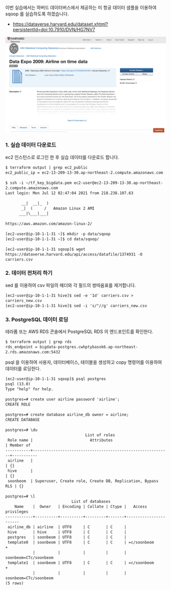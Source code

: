 이번 실습에서는 하버드 데이터버스에서 제공하는 미 항공 데이터 샘플을 이용하여 sqoop 를 실습하도록 하겠습니다. 
* https://dataverse.harvard.edu/dataset.xhtml?persistentId=doi:10.7910/DVN/HG7NV7
 
![hive-samle](https://github.com/gnosia93/bigdata-on-aws/blob/main/workshop/images/hive-sample-data1.png)


### 1. 실습 데이터 다운로드 ###

ec2 인스턴스로 로그인 한 후 실습 데이터를 다운로드 합니다.

```
$ terraform output | grep ec2_public
ec2_public_ip = ec2-13-209-13-30.ap-northeast-2.compute.amazonaws.com

$ ssh -i ~/tf_key_bigdata.pem ec2-user@ec2-13-209-13-30.ap-northeast-2.compute.amazonaws.com
Last login: Mon Jul 12 02:47:04 2021 from 218.238.107.63

       __|  __|_  )
       _|  (     /   Amazon Linux 2 AMI
      ___|\___|___|

https://aws.amazon.com/amazon-linux-2/

[ec2-user@ip-10-1-1-31 ~]$ mkdir -p data/sqoop
[ec2-user@ip-10-1-1-31 ~]$ cd data/sqoop/

[ec2-user@ip-10-1-1-31 sqoop]$ wget https://dataverse.harvard.edu/api/access/datafile/1374931 -O carriers.csv
```

### 2. 데이터 전처리 하기 ###

sed 를 이용하여 csv 파일의 헤더와 각 필드의 쌍따옴표를 제거합니다. 

```
[ec2-user@ip-10-1-1-31 hive]$ sed -e '1d' carriers.csv > carriers_new.csv
[ec2-user@ip-10-1-1-31 hive]$ sed -i 's/"//g' carriers_new.csv
```

### 3. PostgreSQL 데이터 로딩 ###

테라폼 또는 AWS RDS 콘솔에서 PostgreSQL RDS 의 엔드포인트를 확인한다. 
```
$ terraform output | grep rds
rds_endpoint = bigdata-postgres.cwhptybasok6.ap-northeast-2.rds.amazonaws.com:5432
```

psql 을 이용하여 사용자, 데이터베이스, 테이블을 생성하고 copy 명령어를 이용하여 데이터를 로딩한다. 
```
[ec2-user@ip-10-1-1-31 sqoop]$ psql postgres
psql (13.0)
Type "help" for help.

postgres=# create user airline password 'airline';
CREATE ROLE

postgres=# create database airline_db owner = airline;
CREATE DATABASE

postgres=# \du
                                   List of roles
 Role name |                         Attributes                         | Member of
-----------+------------------------------------------------------------+-----------
 airline   |                                                            | {}
 hive      |                                                            | {}
 soonbeom  | Superuser, Create role, Create DB, Replication, Bypass RLS | {}

postgres=# \l
                             List of databases
    Name    |  Owner   | Encoding | Collate | Ctype |   Access privileges
------------+----------+----------+---------+-------+-----------------------
 airline_db | airline  | UTF8     | C       | C     |
 hive       | hive     | UTF8     | C       | C     |
 postgres   | soonbeom | UTF8     | C       | C     |
 template0  | soonbeom | UTF8     | C       | C     | =c/soonbeom          +
            |          |          |         |       | soonbeom=CTc/soonbeom
 template1  | soonbeom | UTF8     | C       | C     | =c/soonbeom          +
            |          |          |         |       | soonbeom=CTc/soonbeom
(5 rows)

```

